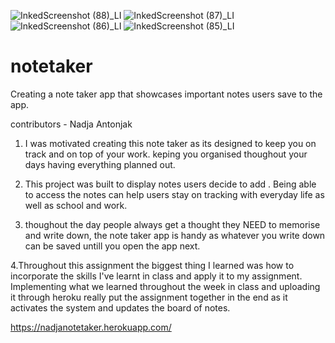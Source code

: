 ![InkedScreenshot (88)_LI](https://user-images.githubusercontent.com/79078061/118803839-3620af80-b8e7-11eb-81e6-f4b85abbd171.jpg)
![InkedScreenshot (87)_LI](https://user-images.githubusercontent.com/79078061/118803852-39b43680-b8e7-11eb-833d-8d4ac5c6fed5.jpg)
![InkedScreenshot (86)_LI](https://user-images.githubusercontent.com/79078061/118803856-3b7dfa00-b8e7-11eb-9d3c-f01707141c0c.jpg)
![InkedScreenshot (85)_LI](https://user-images.githubusercontent.com/79078061/118803860-3d47bd80-b8e7-11eb-92c8-4b5b5d7687b6.jpg)

# notetaker
Creating a note taker app that showcases important notes users save to the app.

contributors -  Nadja Antonjak
1. I was motivated creating this note taker as its designed to keep you on track and on top of your work. keping you organised thoughout your days having everything planned out.

2. This project was built to display notes users decide to add . Being able to access the notes can help users stay on tracking with everyday life as well as school and work.
 
3. thoughout the day people always get a thought they NEED to memorise and write down, the note taker app is handy as whatever you write down can be saved untill you open the app next.

4.Throughout this assignment the biggest thing I learned was how to incorporate the skills I've learnt in class and apply it to my assignment. Implementing what we learned throughout the week in class and uploading it through heroku really put the assignment together in the end as it activates the system and updates the board of notes.

https://nadjanotetaker.herokuapp.com/


